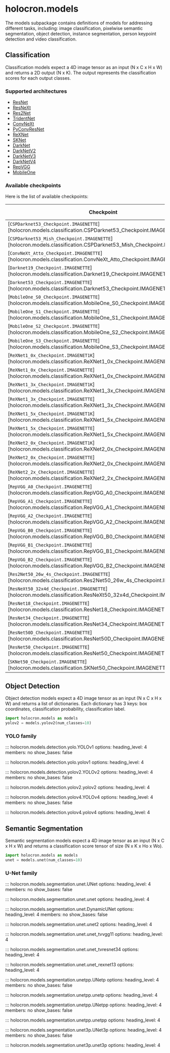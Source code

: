 # holocron.models

The models subpackage contains definitions of models for addressing
different tasks, including: image classification, pixelwise semantic
segmentation, object detection, instance segmentation, person
keypoint detection and video classification.


## Classification

Classification models expect a 4D image tensor as an input (N x C x H x W) and returns a 2D output (N x K).
The output represents the classification scores for each output classes.

### Supported architectures
* [ResNet](./classification/resnet.md)
* [ResNeXt](./classification/resnext.md)
* [Res2Net](./classification/res2net.md)
* [TridentNet](./classification/tridentnet.md)
* [ConvNeXt](./classification/convnext.md)
* [PyConvResNet](./classification/pyconv_resnet.md)
* [ReXNet](./classification/rexnet.md)
* [SKNet](./classification/sknet.md)
* [DarkNet](./classification/darknet.md)
* [DarkNetV2](./classification/darknetv2.md)
* [DarkNetV3](./classification/darknetv3.md)
* [DarkNetV4](./classification/darknetv4.md)
* [RepVGG](./classification/repvgg.md)
* [MobileOne](./classification/mobileone.md)

### Available checkpoints

Here is the list of available checkpoints:

| **Checkpoint** | **Acc@1** | **Acc@5** | **Params** | **Size (MB)** |
|---|---|---|---|---|
| [`CSPDarknet53_Checkpoint.IMAGENETTE`][holocron.models.classification.CSPDarknet53_Checkpoint.IMAGENETTE] | 94.50% | 99.64% | 26.6M | 101.8 |
| [`CSPDarknet53_Mish_Checkpoint.IMAGENETTE`][holocron.models.classification.CSPDarknet53_Mish_Checkpoint.IMAGENETTE] | 94.65% | 99.69% | 26.6M | 101.8 |
| [`ConvNeXt_Atto_Checkpoint.IMAGENETTE`][holocron.models.classification.ConvNeXt_Atto_Checkpoint.IMAGENETTE] | 87.59% | 98.32% | 3.4M | 12.9 |
| [`Darknet19_Checkpoint.IMAGENETTE`][holocron.models.classification.Darknet19_Checkpoint.IMAGENETTE] | 93.86% | 99.36% | 19.8M | 75.7 |
| [`Darknet53_Checkpoint.IMAGENETTE`][holocron.models.classification.Darknet53_Checkpoint.IMAGENETTE] | 94.17% | 99.57% | 40.6M | 155.1 |
| [`MobileOne_S0_Checkpoint.IMAGENETTE`][holocron.models.classification.MobileOne_S0_Checkpoint.IMAGENETTE] | 88.08% | 98.83% | 4.3M | 16.9 |
| [`MobileOne_S1_Checkpoint.IMAGENETTE`][holocron.models.classification.MobileOne_S1_Checkpoint.IMAGENETTE] | 91.26% | 99.18% | 3.6M | 13.9 |
| [`MobileOne_S2_Checkpoint.IMAGENETTE`][holocron.models.classification.MobileOne_S2_Checkpoint.IMAGENETTE] | 91.31% | 99.21% | 5.9M | 22.8 |
| [`MobileOne_S3_Checkpoint.IMAGENETTE`][holocron.models.classification.MobileOne_S3_Checkpoint.IMAGENETTE] | 91.06% | 99.31% | 8.1M | 31.5 |
| [`ReXNet1_0x_Checkpoint.IMAGENET1K`][holocron.models.classification.ReXNet1_0x_Checkpoint.IMAGENET1K] | 77.86% | 93.87% | 4.8M | 13.7 |
| [`ReXNet1_0x_Checkpoint.IMAGENETTE`][holocron.models.classification.ReXNet1_0x_Checkpoint.IMAGENETTE] | 94.39% | 99.62% | 3.5M | 13.7 |
| [`ReXNet1_3x_Checkpoint.IMAGENET1K`][holocron.models.classification.ReXNet1_3x_Checkpoint.IMAGENET1K] | 79.50% | 94.68% | 7.6M | 13.7 |
| [`ReXNet1_3x_Checkpoint.IMAGENETTE`][holocron.models.classification.ReXNet1_3x_Checkpoint.IMAGENETTE] | 94.88% | 99.39% | 5.9M | 22.8 |
| [`ReXNet1_5x_Checkpoint.IMAGENET1K`][holocron.models.classification.ReXNet1_5x_Checkpoint.IMAGENET1K] | 80.31% | 95.17% | 9.7M | 13.7 |
| [`ReXNet1_5x_Checkpoint.IMAGENETTE`][holocron.models.classification.ReXNet1_5x_Checkpoint.IMAGENETTE] | 94.47% | 99.62% | 7.8M | 30.2 |
| [`ReXNet2_0x_Checkpoint.IMAGENET1K`][holocron.models.classification.ReXNet2_0x_Checkpoint.IMAGENET1K] | 80.31% | 95.17% | 16.4M | 13.7 |
| [`ReXNet2_0x_Checkpoint.IMAGENETTE`][holocron.models.classification.ReXNet2_0x_Checkpoint.IMAGENETTE] | 95.24% | 99.57% | 13.8M | 53.1 |
| [`ReXNet2_2x_Checkpoint.IMAGENETTE`][holocron.models.classification.ReXNet2_2x_Checkpoint.IMAGENETTE] | 95.44% | 99.46% | 16.7M | 64.1 |
| [`RepVGG_A0_Checkpoint.IMAGENETTE`][holocron.models.classification.RepVGG_A0_Checkpoint.IMAGENETTE] | 92.92% | 99.46% | 24.7M | 94.6 |
| [`RepVGG_A1_Checkpoint.IMAGENETTE`][holocron.models.classification.RepVGG_A1_Checkpoint.IMAGENETTE] | 93.78% | 99.18% | 30.1M | 115.1 |
| [`RepVGG_A2_Checkpoint.IMAGENETTE`][holocron.models.classification.RepVGG_A2_Checkpoint.IMAGENETTE] | 93.63% | 99.39% | 48.6M | 185.8 |
| [`RepVGG_B0_Checkpoint.IMAGENETTE`][holocron.models.classification.RepVGG_B0_Checkpoint.IMAGENETTE] | 92.69% | 99.21% | 31.8M | 121.8 |
| [`RepVGG_B1_Checkpoint.IMAGENETTE`][holocron.models.classification.RepVGG_B1_Checkpoint.IMAGENETTE] | 93.96% | 99.39% | 100.8M | 385.1 |
| [`RepVGG_B2_Checkpoint.IMAGENETTE`][holocron.models.classification.RepVGG_B2_Checkpoint.IMAGENETTE] | 94.14% | 99.57% | 157.5M | 601.2 |
| [`Res2Net50_26w_4s_Checkpoint.IMAGENETTE`][holocron.models.classification.Res2Net50_26w_4s_Checkpoint.IMAGENETTE] | 93.94% | 99.41% | 23.7M | 90.6 |
| [`ResNeXt50_32x4d_Checkpoint.IMAGENETTE`][holocron.models.classification.ResNeXt50_32x4d_Checkpoint.IMAGENETTE] | 94.55% | 99.49% | 23.0M | 88.1 |
| [`ResNet18_Checkpoint.IMAGENETTE`][holocron.models.classification.ResNet18_Checkpoint.IMAGENETTE] | 93.61% | 99.46% | 11.2M | 42.7 |
| [`ResNet34_Checkpoint.IMAGENETTE`][holocron.models.classification.ResNet34_Checkpoint.IMAGENETTE] | 93.81% | 99.49% | 21.3M | 81.3 |
| [`ResNet50D_Checkpoint.IMAGENETTE`][holocron.models.classification.ResNet50D_Checkpoint.IMAGENETTE] | 94.65% | 99.52% | 23.5M | 90.1 |
| [`ResNet50_Checkpoint.IMAGENETTE`][holocron.models.classification.ResNet50_Checkpoint.IMAGENETTE] | 93.78% | 99.54% | 23.5M | 90 |
| [`SKNet50_Checkpoint.IMAGENETTE`][holocron.models.classification.SKNet50_Checkpoint.IMAGENETTE] | 94.37% | 99.54% | 35.2M | 134.7 |




## Object Detection

Object detection models expect a 4D image tensor as an input (N x C x H x W) and returns a list of dictionaries.
Each dictionary has 3 keys: box coordinates, classification probability, classification label.

```python
import holocron.models as models
yolov2 = models.yolov2(num_classes=10)
```

### YOLO family

::: holocron.models.detection.yolo.YOLOv1
    options:
        heading_level: 4
        members: no
        show_bases: false

::: holocron.models.detection.yolo.yolov1
    options:
        heading_level: 4

::: holocron.models.detection.yolov2.YOLOv2
    options:
        heading_level: 4
        members: no
        show_bases: false

::: holocron.models.detection.yolov2.yolov2
    options:
        heading_level: 4

::: holocron.models.detection.yolov4.YOLOv4
    options:
        heading_level: 4
        members: no
        show_bases: false

::: holocron.models.detection.yolov4.yolov4
    options:
        heading_level: 4


## Semantic Segmentation

Semantic segmentation models expect a 4D image tensor as an input (N x C x H x W) and returns a classification score
tensor of size (N x K x Ho x Wo).

```python
import holocron.models as models
unet = models.unet(num_classes=10)
```

### U-Net family

::: holocron.models.segmentation.unet.UNet
    options:
        heading_level: 4
        members: no
        show_bases: false

::: holocron.models.segmentation.unet.unet
    options:
        heading_level: 4

::: holocron.models.segmentation.unet.DynamicUNet
    options:
        heading_level: 4
        members: no
        show_bases: false

::: holocron.models.segmentation.unet.unet2
    options:
        heading_level: 4

::: holocron.models.segmentation.unet.unet_tvvgg11
    options:
        heading_level: 4

::: holocron.models.segmentation.unet.unet_tvresnet34
    options:
        heading_level: 4

::: holocron.models.segmentation.unet.unet_rexnet13
    options:
        heading_level: 4


::: holocron.models.segmentation.unetpp.UNetp
    options:
        heading_level: 4
        members: no
        show_bases: false

::: holocron.models.segmentation.unetpp.unetp
    options:
        heading_level: 4

::: holocron.models.segmentation.unetpp.UNetpp
    options:
        heading_level: 4
        members: no
        show_bases: false

::: holocron.models.segmentation.unetpp.unetpp
    options:
        heading_level: 4

::: holocron.models.segmentation.unet3p.UNet3p
    options:
        heading_level: 4
        members: no
        show_bases: false

::: holocron.models.segmentation.unet3p.unet3p
    options:
        heading_level: 4
